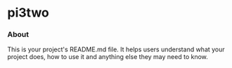 pi3two
======

### About

This is your project's README.md file. It helps users understand what your
project does, how to use it and anything else they may need to know.